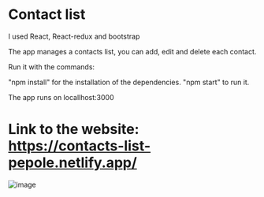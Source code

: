 # Contact list
I used React, React-redux and bootstrap

The app manages a contacts list, you can add, edit and delete each contact.

Run it with the commands:

"npm install" for the installation of the dependencies.
"npm start" to run it.

The app runs on locallhost:3000

# Link to the website: https://contacts-list-pepole.netlify.app/

![image](https://user-images.githubusercontent.com/88786771/146970909-2ca8ae62-5617-4d72-b81d-4a20e6213582.png)
